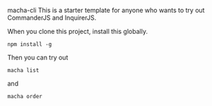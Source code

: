 macha-cli
This is a starter template for anyone who wants to try out CommanderJS and InquirerJS.

When you clone this project, install this globally.

```
npm install -g

```

Then you can try out

```
macha list
```

and

```
macha order
```
